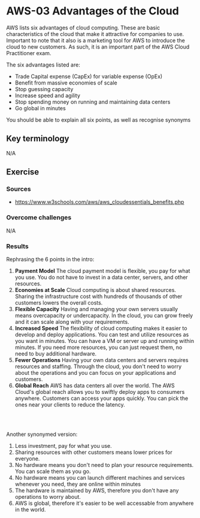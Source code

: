 # AWS-03 Advantages of the Cloud
AWS lists six advantages of cloud computing. These are basic characteristics of the cloud that make it attractive for companies to use. Important to note that it also is a marketing tool for AWS to introduce the cloud to new customers. As such, it is an important part of the AWS Cloud Practitioner exam.

The six advantages listed are:
- Trade Capital expense (CapEx) for variable expense (OpEx)
- Benefit from massive economies of scale
- Stop guessing capacity
- Increase speed and agility
- Stop spending money on running and maintaining data centers
- Go global in minutes

You should be able to explain all six points, as well as recognise synonyms


## Key terminology
N/A

## Exercise
### Sources
- https://www.w3schools.com/aws/aws_cloudessentials_benefits.php

### Overcome challenges
N/A

### Results  
  
Rephrasing the 6 points in the intro:  

1. **Payment Model** The cloud payment model is flexible, you pay for what you use. You do not have to invest in a data center, servers, and other resources. 
2. **Economies at Scale** Cloud computing is about shared resources. Sharing the infrastructure cost with hundreds of thousands of other customers lowers the overall costs.
3. **Flexible Capacity** Having and managing your own servers usually means overcapacity or undercapacity. In the cloud, you can grow freely and it can scale along with your requirements.
4. **Increased Speed** The flexibility of cloud computing makes it easier to develop and deploy applications. You can test and utilize resources as you want in minutes. You can have a VM or server up and running within minutes. If you need more resources, you can just request them, no need to buy additional hardware.
5. **Fewer Operations** Having your own data centers and servers requires resources and staffing. Through the cloud, you don't need to worry about the operations and you can focus on your applications and customers.
6. **Global Reach** AWS has data centers all over the world. The AWS Cloud's global reach allows you to swiftly deploy apps to consumers anywhere. Customers can access your apps quickly. You can pick the ones near your clients to reduce the latency. 
  <br>  
  <br>  

Another synonymed version:
1. Less investment, pay for what you use.
2. Sharing resources with other customers means lower prices for everyone.
3. No hardware means you don't need to plan your resource requirements. You can scale them as you go.
4. No hardware means you can launch different machines and services whenever you need, they are online within minutes
5. The hardware is maintained by AWS, therefore you don't have any operations to worry about.
6. AWS is global, therefore it's easier to be well accessable from anywhere in the world. 

